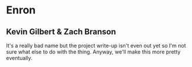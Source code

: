 # Enron
## Kevin Gilbert & Zach Branson
It's a really bad name but the project write-up isn't even out yet so I'm not sure what else to do with the thing. Anyway, we'll make this more pretty eventually.
